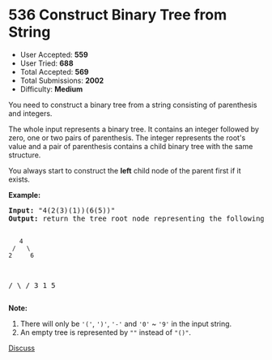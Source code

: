536 Construct Binary Tree from String
======================================

<div class="question-info text-info">
<ul>

<li>User Accepted: <strong>559</strong></li>

<li>User Tried: <strong>688</strong></li>

<li>Total Accepted: <strong>569</strong></li>

<li>Total Submissions: <strong>2002</strong></li>
<li>Difficulty: <strong>Medium</strong></li>
</ul>
</div>
<div class="question-content">
<p></p>
<p>You need to construct a binary tree from a string consisting of parenthesis and integers. </p>

<p>The whole input represents a binary tree. It contains an integer followed by zero, one or two pairs of parenthesis. The integer represents the root's value and a pair of parenthesis contains a child binary tree with the same structure. </p>

<p>You always start to construct the <b>left</b> child node of the parent first if it exists.</p>

<p><b>Example:</b>
<br>
</p><pre><b>Input:</b> "4(2(3)(1))(6(5))"
<b>Output:</b> return the tree root node representing the following tree:

       4
     /   \
    2     6
   / \   /
  3   1 5
</pre>
<p></p>

<p><b>Note:</b>
<br>
</p>
<ol>
<li>There will only be <code>'('</code>, <code>')'</code>, <code>'-'</code> and <code>'0'</code> ~ <code>'9'</code> in the input string.</li>
<li>An empty tree is represented by <code>""</code> instead of <code>"()"</code>.</li>
</ol>
<p></p>
<p></p>
</div>
</div>
</div>
</div>
</div>


<a class="btn btn-success btn-pad right-pad" href="https://discuss.leetcode.com/category/687" target="_blank">Discuss</a>
